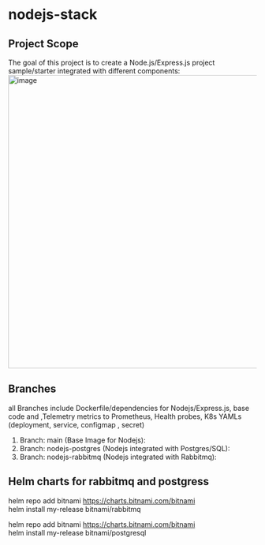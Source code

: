 # nodejs-stack
## Project Scope
The goal of this project is to create a Node.js/Express.js project sample/starter integrated with different components: 
<img width="595" alt="image" src="https://user-images.githubusercontent.com/22165556/216602367-8bc84804-4227-431d-b25f-76ad61614fec.png">

## Branches
all Branches include Dockerfile/dependencies for Nodejs/Express.js, base code and ,Telemetry metrics to Prometheus,  Health probes, K8s YAMLs (deployment, service, configmap , secret) <br />

1) Branch: main (Base Image for Nodejs):  <br />
2) Branch: nodejs-postgres (Nodejs integrated with Postgres/SQL):  <br />
3) Branch: nodejs-rabbitmq (Nodejs integrated with Rabbitmq): <br />

## Helm charts for rabbitmq and postgress
helm repo add bitnami https://charts.bitnami.com/bitnami  <br />
helm install my-release bitnami/rabbitmq  <br />

helm repo add bitnami https://charts.bitnami.com/bitnami  <br />
helm install my-release bitnami/postgresql  <br />
 
